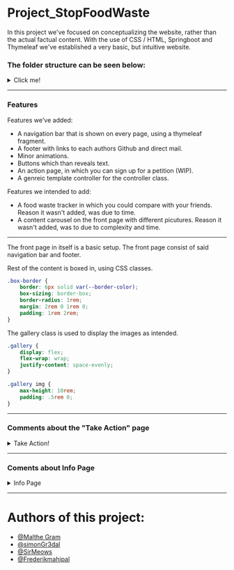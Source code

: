 # Project_StopFoodWaste

<p>In this project we've focused on conceptualizing the website, rather than the actual factual content. 
With the use of CSS / HTML, Springboot and Thymeleaf we've established a very basic, but intuitive website. </p>

### The folder structure can be seen below:

<details>
  <summary>Click me!</summary>
  
  ![Skærmbillede 2021-10-12 kl  12 04 15](https://user-images.githubusercontent.com/80412524/136940859-d23f7a95-56ea-4657-a6ae-1f941be72fcb.png)

We intended to add all HTML documents filled with text to the textBlock folder. But due to some issues with Thymeleaf and the folder structure that Thymeleaf provides we let those files remain in the templates folder 
  
</details>
<hr>

### Features
Features we've added:
- A navigation bar that is shown on every page, using a thymeleaf fragment.
- A footer with links to each authors Github and direct mail.
- Minor animations.
- Buttons which than reveals text.
- An action page, in which you can sign up for a petition (WIP).
- A genreic template controller for the controller class.

Features we intended to add: 
- A food waste tracker in which you could compare with your friends. Reason it wasn't added, was due to time.
- A content carousel on the front page with different picutures. Reason it wasn't added, was to due to complexity and time.

<hr>

The front page in itself is a basic setup.
The front page consist of said navigation bar and footer.

Rest of the content is boxed in, using CSS classes.
```CSS
.box-border {
    border: 6px solid var(--border-color);
    box-sizing: border-box;
    border-radius: 1rem;
    margin: 2rem 0 1rem 0;
    padding: 1rem 2rem;
}
```
The gallery class is used to display the images as intended.
```CSS
.gallery {
    display: flex;
    flex-wrap: wrap;
    justify-content: space-evenly;
}

.gallery img {
    max-height: 10rem;
    padding: .5rem 0;
}
```
<hr>

### Comments about the "Take Action" page

<details>
  <summary>Take Action!</summary>
  
Following the Gestalt Laws, this page is pretty much build up the same way as the front page, to keep the overall website consistent in form of layout and colors.
  
This page has 3 different colums, which is intended to keep different information.
Using CSS, we've ensured that the site is scaleable.

<details>
  <summary>CSS here</summary>
  
```CSS
.row {
    display: flex;
    flex-direction: row;
}
.row > .col {
    flex-basis: 0;
    flex-grow: 1;

    margin-left: 0.5rem;
    margin-right: 0.5rem;
}
.row > :first-child { margin-left: 0; }
.row > :last-child { margin-right: 0; }
```
</details>
  
   The HTML itself is build up using a ```<div>``` tag which is given a ```box-border``` class and ```col``` class.
   The intention of the ```form``` was to send information from the petition to another page containing all sign ups. Due to complexity and time this has simply    been hard coded to visualize the concept. <br>
   For now, theres just a few  ```label``` tags, which is basically just plain text. <br>
   The ```input``` tags, is quite intuitive, they give the option to give some input. <br>
   The ```type```tag allows the developer to choose what type of input is given. More information on forms can be found [here](https://www.w3schools.com/html/html_forms.asp).
  
  <details> 
  <summary>HTML Here</summary>
    
  ```html
    <div class="col box-border">Campaign here
            <p>
                A few lines about the ongoing campaign to stop food waste
            </p>
        </div>
 
        <div class="col box-border" >Sign up to join the campaign! Submit in the petition below
            <form method="GET" action="/templates/petition_submissions">
                <label for="fName">First name:</label><br>
                <input type="text" id="fName" name="fName" value="Malthe"><br>
                <label for="lName">Last name:</label><br>
                <input type="text" id="lName" name="lName" value="Gram"><br><br>
                <input type="submit" value="Submit">
            </form>
        </div>
    
  ```
    
</details>
  </details>
  <hr>
  
  
  

### Coments about Info Page
 <details>
    <summary>Info Page</summary>
    The thoughts behind the info page was to make it simple and straight with facts therefor we have hardcoded the facts. 
    We also wanted to give the info page a simple look and layou to maintain the overall theme of this website in form of layout and colors.
    In the info page the HTML is build up by 3 ```<div>``` tag, where the class ```box-border``` also has been used. 
 
   
 <details>
     <summary>Snippit of HTML</summary>
   ```html
   <div class="box-border">
        <h3>Yearly food waste in Denmark in %</h3>
        <p>
            Households: 36%<br>
            Retail: 23%<br>
            The food industry: 19% <br>
            Primary production: 14%<br>
            Institutions and commercial kitchens: 4%<br>
            Hotels and Restaurants: 4%<br>
        </p>
    </div>
   ```
     </details>
    
   <details>
     <summary>Snippit of CSS</summary>
     ```CSS
     
     .box-border {
    border: 6px solid var(--border-color);
    box-sizing: border-box;
    border-radius: 1rem;
    margin: 2rem 0 1rem 0;
    padding: 1rem 2rem;
}
     
   </details>
   

  </details>  
  







  <hr>
  
  # Authors of this project:
  
  - [@Malthe Gram](https://github.com/MaltheGram)
  - [@simonGr3dal](https://github.com/simongr3dal)
  - [@SirMeows](https://github.com/SirMeows)
  - [@Frederikmahipal](https://github.com/Frederikmahipal)
  
